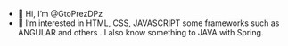 - 👋 Hi, I’m @GtoPrezDPz
- 👀 I’m interested in HTML, CSS, JAVASCRIPT some frameworks such as ANGULAR  and others . I also know something to JAVA with Spring.
<!---
GtoPrezDPz/GtoPrezDPz is a ✨ special ✨ repository because its `README.md` (this file) appears on your GitHub profile.
You can click the Preview link to take a look at your changes.
--->
